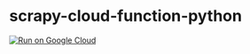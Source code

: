 # scrapy-cloud-function-python


[![Run on Google
Cloud](https://deploy.cloud.run/button.svg)](https://deploy.cloud.run/?git_repo=https://github.com/mdnurakmal/scrapy-cloud-function-python.git)
